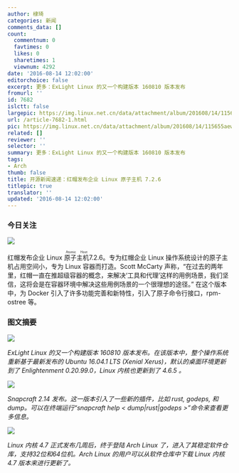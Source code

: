 ```yaml
---
author: 棣琦
categories: 新闻
comments_data: []
count:
  commentnum: 0
  favtimes: 0
  likes: 0
  sharetimes: 1
  viewnum: 4292
date: '2016-08-14 12:02:00'
editorchoice: false
excerpt: 更多：ExLight Linux 的又一个构建版本 160810 版本发布
fromurl: ''
id: 7682
islctt: false
largepic: https://img.linux.net.cn/data/attachment/album/201608/14/115655aeww77cddypjyacr.jpg
url: /article-7682-1.html
pic: https://img.linux.net.cn/data/attachment/album/201608/14/115655aeww77cddypjyacr.jpg.thumb.jpg
related: []
reviewer: ''
selector: ''
summary: 更多：ExLight Linux 的又一个构建版本 160810 版本发布
tags:
- Arch
thumb: false
title: 开源新闻速递：红帽发布企业 Linux 原子主机 7.2.6
titlepic: true
translator: ''
updated: '2016-08-14 12:02:00'
---
```


### 今日关注


![](/data/attachment/album/201608/14/115655aeww77cddypjyacr.jpg)


红帽发布企业 Linux <ruby> 原子主机 <rp>  （ </rp> <rt>  Atomic Host </rt> <rp>  ） </rp></ruby>7.2.6。专为红帽企业 Linux 操作系统设计的原子主机占用空间小，专为 Linux 容器而打造。Scott McCarty 声称，“在过去的两年里，红帽一直在推超级容器的概念，来解决‘工具和代理’这样的用例场景，我们坚信，这将会是在容器环境中解决这些用例场景的一个很理想的途径。” 在这个版本中，为 Docker 引入了许多功能完善和新特性，引入了原子命令行接口，rpm-ostree 等。


### 图文摘要


![](/data/attachment/album/201608/14/115801fdzhdzdsbdhucppd.jpg)


*ExLight Linux 的又一个构建版本 160810 版本发布。在该版本中，整个操作系统重新基于最新发布的 Ubuntu 16.04.1 LTS (Xenial Xerus)，默认的桌面环境更新到了 Enlightenment 0.20.99.0，Linux 内核也更新到了 4.6.5 。*


![](/data/attachment/album/201608/14/120002qq22n4z2c443qb24.jpg)


*Snapcraft 2.14 发布。这一版本引入了一些新的插件，比如 rust, godeps, 和 dump。可以在终端运行“snapcraft help < dump|rust|godeps >”命令来查看更多信息。*


![](/data/attachment/album/201608/14/120018efoeog8dlw96hkk5.jpg)


*Linux 内核 4.7 正式发布几周后，终于登陆 Arch Linux 了，进入了其稳定软件仓库，支持32位和64位机。Arch Linux 的用户可以从软件仓库中下载 Linux 内核 4.7 版本来进行更新了。*